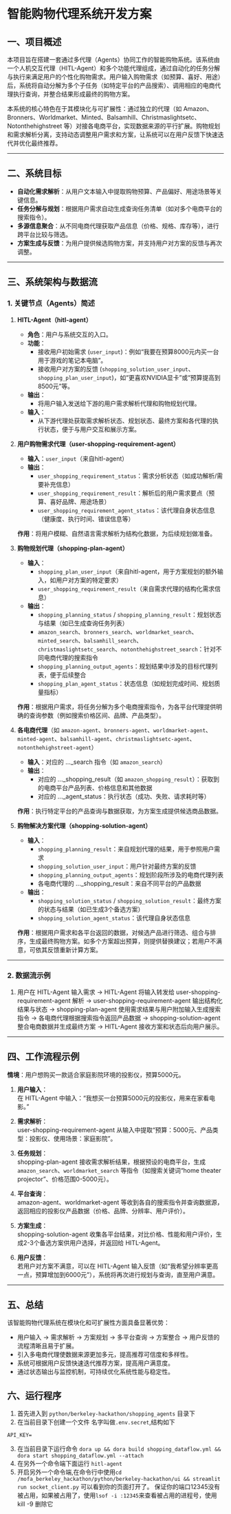 
# **智能购物代理系统开发方案**

## **一、项目概述**

本项目旨在搭建一套通过多代理（Agents）协同工作的智能购物系统。该系统由一个人机交互代理（HITL-Agent）和多个功能代理组成，通过自动化的任务分解与执行来满足用户的个性化购物需求。用户输入购物需求（如预算、喜好、用途）后，系统将自动分解为多个子任务（如特定平台的产品搜索）、调用相应的电商代理执行查询，并整合结果形成最终的购物方案。

本系统的核心特色在于其模块化与可扩展性：通过独立的代理（如 Amazon、Bronners、Worldmarket、Minted、Balsamhill、Christmaslightsetc、Notonthehighstreet 等）对接各电商平台，实现数据来源的平行扩展。购物规划和需求解析分离，支持动态调整用户需求和方案，让系统可以在用户反馈下快速迭代并优化最终推荐。

---

## **二、系统目标**

- **自动化需求解析**：从用户文本输入中提取购物预算、产品偏好、用途场景等关键信息。
- **任务分解与规划**：根据用户需求自动生成查询任务清单（如对多个电商平台的搜索指令）。
- **多源信息聚合**：从不同电商代理获取产品信息（价格、规格、库存等），进行跨平台比较与筛选。
- **方案生成与反馈**：为用户提供候选购物方案，并支持用户对方案的反馈与再次调整。

---

## **三、系统架构与数据流**

### **1. 关键节点（Agents）简述**

1. **HITL-Agent（hitl-agent）**  
   - **角色**：用户与系统交互的入口。  
   - **功能**：  
     - 接收用户初始需求 (`user_input`)：例如“我要在预算8000元内买一台用于游戏的笔记本电脑”。  
     - 接收用户对方案的反馈 (`shopping_solution_user_input`、`shopping_plan_user_input`)，如“更喜欢NVIDIA显卡”或“预算提高到8500元”等。  
   - **输出**：  
     - 将用户输入发送给下游的用户需求解析代理和购物规划代理。
   - **输入**：  
     - 从下游代理处获取需求解析状态、规划状态、最终方案和各代理的执行状态，便于与用户交互和展示方案。

2. **用户购物需求代理（user-shopping-requirement-agent）**  
   - **输入**：`user_input`（来自hitl-agent）  
   - **输出**：  
     - `user_shopping_requirement_status`：需求分析状态（如成功解析/需要补充信息）  
     - `user_shopping_requirement_result`：解析后的用户需求要点（预算、喜好品牌、用途场景）  
     - `user_shopping_requirement_agent_status`：该代理自身状态信息（健康度、执行时间、错误信息等）

   **作用**：将用户模糊、自然语言需求解析为结构化数据，为后续规划做准备。

3. **购物规划代理（shopping-plan-agent）**  
   - **输入**：  
     - `shopping_plan_user_input`（来自hitl-agent，用于方案规划的额外输入，如用户对方案的特定要求）  
     - `user_shopping_requirement_result`（来自需求代理的结构化需求信息）
   - **输出**：  
     - `shopping_planning_status` / `shopping_planning_result`：规划状态与结果（如已生成查询任务列表）  
     - `amazon_search`、`bronners_search`、`worldmarket_search`、`minted_search`、`balsamhill_search`、`christmaslightsetc_search`、`notonthehighstreet_search`：针对不同电商代理的搜索指令  
     - `shopping_planning_output_agents`：规划结果中涉及的目标代理列表，便于后续整合  
     - `shopping_plan_agent_status`：状态信息（如规划完成时间、规划质量指标）

   **作用**：根据用户需求，将任务分解为多个电商搜索指令，为各平台代理提供明确的查询参数（例如搜索价格区间、品牌、产品类型）。

4. **各电商代理**（如 `amazon-agent`、`bronners-agent`、`worldmarket-agent`、`minted-agent`、`balsamhill-agent`、`christmaslightsetc-agent`、`notonthehighstreet-agent`）  
   - **输入**：对应的 ..._search 指令（如 `amazon_search`）  
   - **输出**：  
     - 对应的 ..._shopping_result（如 `amazon_shopping_result`）：获取到的电商平台产品列表、价格信息和其他数据  
     - 对应的 ..._agent_status：执行状态（成功、失败、请求耗时等）

   **作用**：执行特定平台的产品查询与数据获取，为方案生成提供候选商品数据。

5. **购物解决方案代理（shopping-solution-agent）**  
   - **输入**：  
     - `shopping_planning_result`：来自规划代理的结果，用于参照用户需求  
     - `shopping_solution_user_input`：用户针对最终方案的反馈  
     - `shopping_planning_output_agents`：规划阶段所涉及的电商代理列表  
     - 各电商代理的 ..._shopping_result：来自不同平台的产品数据
   - **输出**：  
     - `shopping_solution_status` / `shopping_solution_result`：最终方案的状态与结果（如已生成3个备选方案）  
     - `shopping_solution_agent_status`：该代理自身状态信息

   **作用**：根据用户需求和各平台返回的数据，对候选产品进行筛选、组合与排序，生成最终购物方案。如多个方案超出预算，则提供替换建议；若用户不满意，可依其反馈重新计算方案。

---

### **2. 数据流示例**

1. 用户在 HITL-Agent 输入需求 → HITL-Agent 将输入转发给 user-shopping-requirement-agent 解析 → user-shopping-requirement-agent 输出结构化结果与状态 → shopping-plan-agent 使用需求结果与用户附加输入生成搜索指令 → 各电商代理根据搜索指令返回产品数据 → shopping-solution-agent 整合电商数据并生成最终方案 → HITL-Agent 接收方案和状态后向用户展示。

---

## **四、工作流程示例**

**情境**：用户想购买一款适合家庭影院环境的投影仪，预算5000元。

1. **用户输入**：  
   在 HITL-Agent 中输入：“我想买一台预算5000元的投影仪，用来在家看电影。”

2. **需求解析**：  
   user-shopping-requirement-agent 从输入中提取“预算：5000元、产品类型：投影仪、使用场景：家庭影院”。

3. **任务规划**：  
   shopping-plan-agent 接收需求解析结果，根据预设的电商平台，生成 `amazon_search`、`worldmarket_search` 等指令（如搜索关键词“home theater projector”、价格范围0-5000元）。

4. **平台查询**：  
   amazon-agent、worldmarket-agent 等收到各自的搜索指令并查询数据源，返回相应的投影仪产品数据（价格、品牌、分辨率、用户评价）。

5. **方案生成**：  
   shopping-solution-agent 收集各平台结果，对比价格、性能和用户评价，生成2-3个备选方案供用户选择，并返回给 HITL-Agent。

6. **用户反馈**：  
   若用户对方案不满意，可以在 HITL-Agent 输入反馈（如“我希望分辨率更高一点，预算增加到6000元”），系统将再次进行规划与查询，直至用户满意。

---



## **五、总结**

该智能购物代理系统在模块化和可扩展性方面具备显著优势：  
- 用户输入 → 需求解析 → 方案规划 → 多平台查询 → 方案整合 → 用户反馈的流程清晰且易于扩展。  
- 引入多电商代理使数据来源更加多元，提高推荐可信度和多样性。  
- 系统可根据用户反馈快速迭代推荐方案，提高用户满意度。  
- 通过状态输出与监控机制，可持续优化系统性能与稳定性。


## **六、运行程序**

1. 首先进入到 `python/berkeley-hackathon/shopping_agents` 目录下 
2. 在当前目录下创建一个文件 名字叫做`.env.secret`,结构如下
~~~
API_KEY=
~~~
3. 在当前目录下运行命令 `dora up && dora build shopping_dataflow.yml && dora start shopping_dataflow.yml --attach`
4. 在另外一个命令端下面运行 `hitl-agent`
5. 开启另外一个命令端,在命令行中使用`cd /mofa_berkeley_hackathon/python/berkeley-hackathon/ui && streamlit run socket_client.py` 可以看到你的页面打开了。 保证你的端口12345没有被占用，如果被占用了，使用`lsof -i :12345`来查看被占用的进程号，使用  kill -9 删除它

